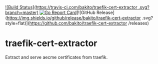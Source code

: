 [![Build Status](https://travis-ci.com/bakito/traefik-cert-extractor .svg?branch=master)](https://travis-ci.com/bakito/traefik-cert-extractor ) [![Go Report Card](https://goreportcard.com/badge/github.com/bakito/traefik-cert-extractor )](https://goreportcard.com/report/github.com/bakito/traefik-cert-extractor )[![GitHub Release](https://img.shields.io/github/release/bakito/traefik-cert-extractor .svg?style=flat)](https://github.com/bakito/traefik-cert-extractor /releases)

# traefik-cert-extractor

Extract and serve aecme certificates from traefik.